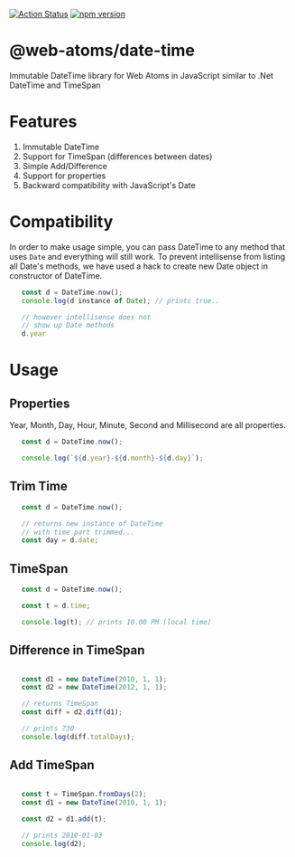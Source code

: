 [![Action Status](https://github.com/web-atoms/date-time/workflows/Build/badge.svg)](https://github.com/web-atoms/unit-test/actions) [![npm version](https://badge.fury.io/js/%40web-atoms%2Fdate-time.svg)](https://badge.fury.io/js/%40web-atoms%2Fdate-time)

# @web-atoms/date-time
Immutable DateTime library for Web Atoms in JavaScript similar to .Net DateTime and TimeSpan

# Features
1. Immutable DateTime
2. Support for TimeSpan (differences between dates)
3. Simple Add/Difference
4. Support for properties
5. Backward compatibility with JavaScript's Date

# Compatibility
In order to make usage simple, you can pass DateTime to any method that uses `Date` and everything will still work. To prevent intellisense from listing all Date's methods, we have used a hack to create new Date object in constructor of DateTime.

```typescript
   const d = DateTime.now();
   console.log(d instance of Date); // prints true..

   // however intellisense does not
   // show up Date methods
   d.year
```

# Usage

## Properties
Year, Month, Day, Hour, Minute, Second and Millisecond are all properties.

```typescript
   const d = DateTime.now();

   console.log(`${d.year}-${d.month}-${d.day}`);
```

## Trim Time
```typescript
   const d = DateTime.now();

   // returns new instance of DateTime
   // with time part trimmed...
   const day = d.date;
```

## TimeSpan
```typescript
   const d = DateTime.now();

   const t = d.time;

   console.log(t); // prints 10.00 PM (local time)
```

## Difference in TimeSpan
```typescript

   const d1 = new DateTime(2010, 1, 1);
   const d2 = new DateTime(2012, 1, 1);

   // returns TimeSpan
   const diff = d2.diff(d1);

   // prints 730
   console.log(diff.totalDays);

```

## Add TimeSpan
```typescript
   
   const t = TimeSpan.fromDays(2);
   const d1 = new DateTime(2010, 1, 1);

   const d2 = d1.add(t);

   // prints 2010-01-03
   console.log(d2); 

```


